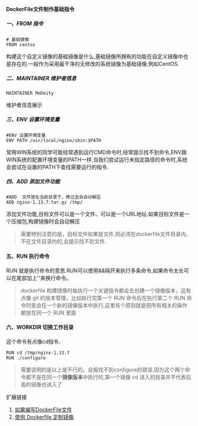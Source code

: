 #### DockerFile文件制作基础指令

##### 一、FROM 指令
```
# 基础镜像
FROM centos
```
构建这个自定义镜像的基础镜像是什么,基础镜像所拥有的功能在自定义镜像中也是存在的.一般作为采用最干净的无修改的系统镜像为基础镜像,例如CentOS.

##### 二、MAINTAINER 维护者信息
```
MAINTAINER MeDeity
```
维护者信息展示

##### 三、ENV 设置环境变量
```
#ENV 设置环境变量
ENV PATH /usr/local/nginx/sbin:$PATH
```
常用WIN系统的同学可能经常遇到运行CMD命令时,经常提示找不到命令,ENV跟WIN系统的配置环境变量的PATH一样,当我们尝试运行未指定路径的命令时,系统会尝试在设置的PATH下查找需要运行的指令.


##### 四、ADD 添加文件功能
```
#ADD  文件放在当前目录下，拷过去会自动解压
ADD nginx-1.13.7.tar.gz /tmp/
```
添加文件功能,目标文件可以是一个文件、可以是一个URL地址.如果目标文件是一个压缩包,构建镜像时会自动解压
>需要特别注意的是，目标文件如果是文件,则必须在dockerfile文件目录内,不在文件目录内的,会提示找不到文件.

#### 五、RUN 执行命令
RUN 就是执行命令的意思.RUN可以使用&&隔开来执行多条命令,如果命令太长可以在尾部加上'\'来换行命令。
>dockerfile 构建镜像时每执行一个关键指令都会去创建一个镜像版本，这有点像 git 的版本管理，比如执行完第一个 RUN 命令后在执行第二个 RUN 命令时是会在一个新的镜像版本中执行,这里有个原则就是把所有相关的操作都放在同一个 RUN 里面

#### 六、WORKDIR 切换工作目录
这个命令有点像cd指令.
```
RUN cd /tmp/nginx-1.13.7
RUN ./configure
```
>需要说明的是以上是不行的。会报找不到configure的错误.因为这个两个命令都不是在同一个**镜像版本**中执行的,第一个镜像 cd 进入的目录并不代表后面的镜像也进入了


扩展链接
1. [如果编写DockerFile文件](https://juejin.im/post/5a1bd8a36fb9a0450f21a966)
2. [使用 Dockerfile 定制镜像](https://yeasy.gitbooks.io/docker_practice/image/build.html)